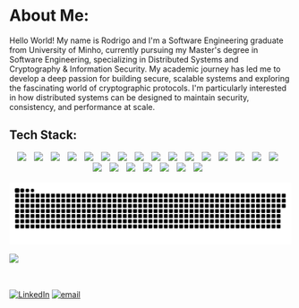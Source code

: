 # About Me:
Hello World! My name is Rodrigo and I'm a Software Engineering graduate from University of Minho, currently pursuing my Master's degree in Software Engineering, specializing  in Distributed Systems and Cryptography & Information Security.
My academic journey has led me to develop a deep passion for building secure, scalable systems and exploring the fascinating world of cryptographic protocols. I'm particularly interested in how distributed systems can be designed to maintain security, consistency, and performance at scale.


## Tech Stack:

<div align="center">
<img width="40px" style="padding-right:10px" src="https://cdn.jsdelivr.net/gh/devicons/devicon@latest/icons/c/c-original.svg" />
<img width="40px" style="padding-right:10px" src="https://cdn.jsdelivr.net/gh/devicons/devicon@latest/icons/html5/html5-original.svg" />
<img width="40px" style="padding-right:10px" src="https://cdn.jsdelivr.net/gh/devicons/devicon@latest/icons/css3/css3-original.svg" />
<img width="40px" style="padding-right:10px" src="https://cdn.jsdelivr.net/gh/devicons/devicon@latest/icons/java/java-original.svg" />
<img width="40px" style="padding-right:10px" src="https://cdn.jsdelivr.net/gh/devicons/devicon@latest/icons/javascript/javascript-original.svg" />
<img width="40px" style="padding-right:10px"  src="https://cdn.jsdelivr.net/gh/devicons/devicon@latest/icons/python/python-original.svg" />
<img width="40px" style="padding-right:10px" src="https://cdn.jsdelivr.net/gh/devicons/devicon@latest/icons/erlang/erlang-original.svg" />
<img  width="40px" style="padding-right:10px" src="https://cdn.jsdelivr.net/gh/devicons/devicon@latest/icons/haskell/haskell-original.svg" />
<img  width="40px" style="padding-right:10px" src="https://cdn.jsdelivr.net/gh/devicons/devicon@latest/icons/googlecloud/googlecloud-original.svg" />
<img width="40px" style="padding-right:10px" src="https://cdn.jsdelivr.net/gh/devicons/devicon@latest/icons/electron/electron-original.svg" />
<img width="40px" style="padding-right:10px" src="https://cdn.jsdelivr.net/gh/devicons/devicon@latest/icons/nodejs/nodejs-original-wordmark.svg" />
<img width="40px" style="padding-right:10px" src="https://cdn.jsdelivr.net/gh/devicons/devicon@latest/icons/express/express-original.svg" />
<img width="40px" style="padding-right:10px"  src="https://cdn.jsdelivr.net/gh/devicons/devicon@latest/icons/fastapi/fastapi-original.svg" />
<img width="40px" style="padding-right:10px"  src="https://cdn.jsdelivr.net/gh/devicons/devicon@latest/icons/react/react-original.svg" />
<img width="40px" style="padding-right:10px" src="https://cdn.jsdelivr.net/gh/devicons/devicon@latest/icons/tailwindcss/tailwindcss-original.svg" />
<img width="40px" style="padding-right:10px" src="https://cdn.jsdelivr.net/gh/devicons/devicon@latest/icons/nginx/nginx-original.svg" />
<img width="40px" style="padding-right:10px" src="https://cdn.jsdelivr.net/gh/devicons/devicon@latest/icons/mongodb/mongodb-original-wordmark.svg" />
<img width="40px" style="padding-right:10px" src="https://cdn.jsdelivr.net/gh/devicons/devicon@latest/icons/mysql/mysql-original-wordmark.svg" />
<img width="40px" style="padding-right:10px" src="https://cdn.jsdelivr.net/gh/devicons/devicon@latest/icons/postgresql/postgresql-original-wordmark.svg" />
<img width="40px" style="padding-right:10px"  src="https://cdn.jsdelivr.net/gh/devicons/devicon@latest/icons/redis/redis-original-wordmark.svg" />
<img width="40px" style="padding-right:10px"  src="https://cdn.jsdelivr.net/gh/devicons/devicon@latest/icons/sqlite/sqlite-original.svg" />
<img width="40px" style="padding-right:10px" src="https://cdn.jsdelivr.net/gh/devicons/devicon@latest/icons/github/github-original.svg" />
<img width="40px" style="padding-right:10px" src="https://cdn.jsdelivr.net/gh/devicons/devicon@latest/icons/figma/figma-original.svg" />
</div>

<br/>



<picture>
  <source media="(prefers-color-scheme: dark)" srcset="https://raw.githubusercontent.com/RodG23/RodG23/output/github-snake-dark.svg" />
  <source media="(prefers-color-scheme: light)" srcset="https://raw.githubusercontent.com/RodG23/RodG23/output/github-snake.svg" />
  <img alt="github-snake" src="https://raw.githubusercontent.com/RodG23/RodG23/output/github-snake.svg" />
</picture>

<br/>


![](https://quotes-github-readme.vercel.app/api?type=horizontal&theme=dark)

<br/>

[![LinkedIn](https://img.shields.io/badge/LinkedIn-%230077B5.svg?logo=linkedin&logoColor=white)](https://linkedin.com/in/add) [![email](https://img.shields.io/badge/Email-D14836?logo=gmail&logoColor=white)](mailto:rodrigofegomes2003@gmail.com) 
